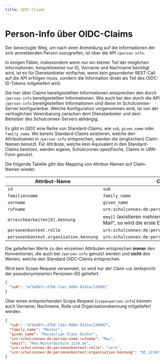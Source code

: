 ```yaml
---
title: OIDC-Claims
---
```


# Person-Info über OIDC-Claims

Der bevorzugte Weg, um nach einer Anmeldung auf die Informationen der sich anmeldenden Person
zuzugreifen, ist über die API `/person-info`.

In einigen Fällen, insbesondere wenn nur ein kleiner Teil der möglichen Informationen,
beispielsweise nur ID, Vorname und Nachname benötigt wird, ist es für Dienstanbieter einfacher,
wenn kein gesonderter REST-Call auf die API erfolgen muss, sondern die Information direkt
als Teil des OIDC-ID-Tokens mitgeliefert wird.

Die hier über Claims bereitgestellten Informationen entsprechen den durch `/person-info`
bereitgestellten Informationen. Wie auch bei den durch die API `/person-info` bereitgestellten
Informationen sind diese im Schulconnex-Server konfigurierbar. Welche Konfiguration vorgenommen
wird, ist von der vertraglichen Vereinbarung zwischen dem Dienstanbieter und dem Betreiber
des Schulconnex-Servers abhängig.

Es gibt in OIDC eine Reihe von Standard-Claims, wie `sub`, `given_name` oder `family_name`.
Wo bereits Standard-Claims existieren, welche den Attributnamen in `/person-info` entsprechen,
werden die (englischen) Claim-Namen benutzt. Für Attribute, welche kein Äquivalent in den
Standard-Claims besitzen, werden eigene, Schulconnex-spezifische, Claims in URN-Form genutzt.

Die folgende Tabelle gibt das Mapping von Attribut-Namen auf Claim-Namen wieder.

Attribut-Name | Claim-Name
--- | ---
`id` | `sub`
`familienname` | `family_name`
`vorname` | `given_name`
`rufname` | `urn:schulconnex:de:person:name:rufname`
`erreichbarkeiten[0].kennung` | `email` (existieren mehrere Erreichbarkeiten des Typs „E-Mail“, so wird die erste E-Mail Kennung übermittelt)
`personenkontext.rolle` | `urn:schulconnex:de:personenkontext:rolle`
`personenkontext.organisation.kennung` | `urn:schulconnex:de:personenkontext:organisation:kennung`

Die gelieferten Werte zu den einzelnen Attributen entsprechen **immer** den Konventionen, die auch
bei `/person-info` genutzt werden und **nicht** den Werten, welche den Standard OIDC-Claims entsprechen.

Wird kein Scope Request verwendet, so wird nur der Claim `sub` (entspricht der
pseudonymisierten Personen-ID) geliefert.

```json
{
  "sub": "af3a88fc-d766-11ec-9d64-0242ac120002"
}
```

Über einen entsprechenden Scope Request (`scope=person-info`) können auch Vorname,
Nachname, Rolle und Organisationskennung mitgeliefert werden.

```json
{
  "sub": "af3a88fc-d766-11ec-9d64-0242ac120002",
  "family_name": "Muster",
  "given_name": "Maximilian Klaus Dieter",
  "urn:schulconnex:de:person:name:rufname": "Max",
  "email": "Max.Muster@schule_1234.de",
  "urn:schulconnex:de:personenkontext:rolle": "Lern",
  "urn:schulconnex:de:personenkontext:organisation:kennung": "NI_12345"
}
```
